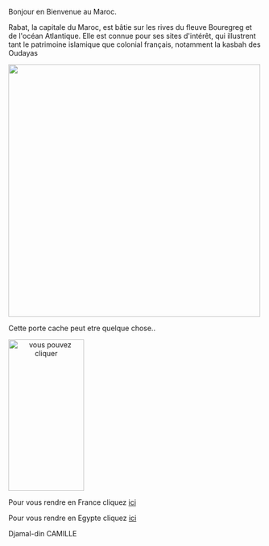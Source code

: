 Bonjour en Bienvenue au Maroc.

Rabat, la capitale du Maroc, est bâtie sur les rives du fleuve Bouregreg et de l'océan Atlantique. Elle est connue pour ses sites d'intérêt, qui illustrent tant le patrimoine islamique que colonial français, notamment la kasbah des Oudayas

<img src="https://www.frs.es/fileadmin/_processed_/3/7/csm_csm-frs-iberia-destinos-rabat_06cdf5682b.jpg" height=500px max-width=150px>

Cette porte cache peut etre quelque chose..

<a href="/secret.md">
<img src="https://media.istockphoto.com/photos/arabic-oriental-styled-door-in-morocco-picture-id1192366627?k=20&m=1192366627&s=612x612&w=0&h=QhcbQk7dNZ0yJ0SKCbdV3pd7oBS5T8vVfKWk7XDLH4w=" title="vous pouvez cliquer" height=300px width=150px style="text-align: center"/>
</a>

Pour vous rendre en France cliquez <a href="/france.md">ici</a>

Pour vous rendre en Egypte cliquez <a href="/egypte.md">ici</a>

Djamal-din CAMILLE

